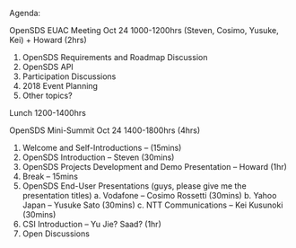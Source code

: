 Agenda:

OpenSDS EUAC Meeting  Oct 24 1000-1200hrs (Steven, Cosimo, Yusuke, Kei) + Howard (2hrs)
1. OpenSDS Requirements and Roadmap Discussion
2. OpenSDS API
3. Participation Discussions
4. 2018 Event Planning
5. Other topics?

Lunch 1200-1400hrs 

OpenSDS Mini-Summit Oct 24 1400-1800hrs  (4hrs)
1. Welcome and Self-Introductions – (15mins)
2. OpenSDS Introduction – Steven (30mins)
3. OpenSDS Projects Development and Demo Presentation – Howard (1hr)
4. Break – 15mins
5. OpenSDS End-User Presentations (guys, please give me the presentation titles)
a. Vodafone – Cosimo Rossetti (30mins)
b. Yahoo Japan – Yusuke Sato (30mins)
c. NTT Communications – Kei Kusunoki (30mins) 
6. CSI Introduction – Yu Jie? Saad? (1hr)
7. Open Discussions

